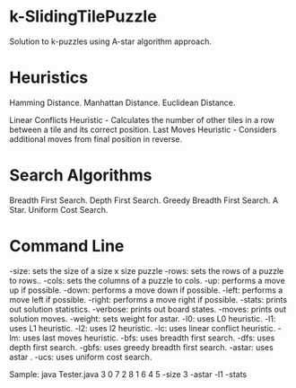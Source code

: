 # k-SlidingTilePuzzle
Solution to k-puzzles using A-star algorithm approach.

# Heuristics 

Hamming Distance.
Manhattan Distance.
Euclidean Distance.

Linear Conflicts Heuristic - Calculates the number of other tiles in a row between a tile and its correct position.
Last Moves Heuristic - Considers additional moves from final position in reverse.

# Search Algorithms

Breadth First Search.
Depth First Search.
Greedy Breadth First Search.
A Star.
Uniform Cost Search.

# Command Line 

-size: sets the size of a size x size puzzle
-rows: sets the rows of a puzzle to rows..
-cols: sets the columns of a puzzle to cols.
-up: performs a move up if possible.
-down: performs a move down if possible.
-left: performs a move left if possible.
-right: performs a move right if possible.
-stats: prints out solution statistics.
-verbose: prints out board states.
-moves: prints out solution moves.
-weight: sets weight for astar.
-l0: uses L0 heuristic.
-l1: uses L1 heuristic.
-l2: uses l2 heuristic.
-lc: uses linear conflict heuristic.
-lm: uses last moves heuristic.
-bfs: uses breadth first search.
-dfs: uses depth first search.
-gbfs: uses greedy breadth first search.
-astar: uses astar .
-ucs: uses uniform cost search.

Sample: java Tester.java 3 0 7 2 8 1 6 4 5 -size 3 -astar -l1 -stats


